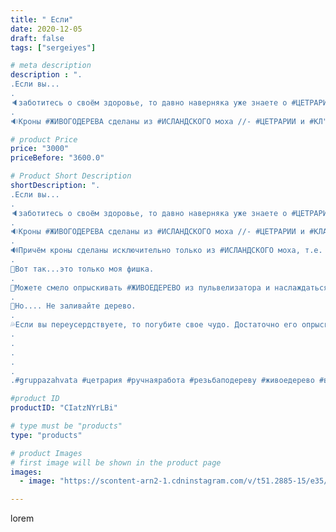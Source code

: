 ```yaml
---
title: " Если"
date: 2020-12-05
draft: false
tags: ["sergeiyes"]

# meta description
description : ".
.Если вы...
.
🔈заботитесь о своём здоровье, то давно наверняка уже знаете о #ЦЕТРАРИИ.
.
🔉Кроны #ЖИВОГОДЕРЕВА сделаны из #ИСЛАНДСКОГО моха //- #ЦЕТРАРИИ и #КЛ"

# product Price
price: "3000"
priceBefore: "3600.0"

# Product Short Description
shortDescription: ".
.Если вы...
.
🔈заботитесь о своём здоровье, то давно наверняка уже знаете о #ЦЕТРАРИИ.
.
🔉Кроны #ЖИВОГОДЕРЕВА сделаны из #ИСЛАНДСКОГО моха //- #ЦЕТРАРИИ и #КЛАДОНИИ.
.
🔊Причём кроны сделаны исключительно только из #ИСЛАНДСКОГО моха, т.е. целый кусок моха внутри и снаружи.
.
📢Вот так...это только моя фишка.
.
📣Можете смело опрыскивать #ЖИВОЕДЕРЕВО из пульвелизатора и наслаждаться природным запахом.
.
🔔Но.... Не заливайте дерево.
.
💦Если вы переусердствуете, то погубите свое чудо. Достаточно его опрыскивать 1 раза в месяц или в два месяца.
.
.
.
.
.
.#gruppazahvata #цетрария #ручнаяработа #резьбаподереву #живоедерево #вестивсети #исландскиймох #пятигорск #КРЫМ #Севастополь #sergeystar #железноводск #ставрополь #антисептик #подарок #cetrariya #grad_masterov #друзья #сувенир #природныйантибиотик #купитьцетрарию #zotzon #лучшийподарок #необыкновнныйподарок"

#product ID
productID: "CIatzNYrLBi"

# type must be "products"
type: "products"

# product Images
# first image will be shown in the product page
images:
  - image: "https://scontent-arn2-1.cdninstagram.com/v/t51.2885-15/e35/129257816_1580430498811975_3419111143229822444_n.jpg?tp=1&_nc_ht=scontent-arn2-1.cdninstagram.com&_nc_cat=107&_nc_ohc=DiSCMNYdN6sAX901xop&ccb=7-4&oh=def9127aebb5bf21b81862ad6c2feb4e&oe=60840DAE&_nc_sid=86f79a&ig_cache_key=MjQ1NzQ3Nzk3Nzg0Mjk1NDMzOA%3D%3D.2-ccb7-4"

---
```

lorem

